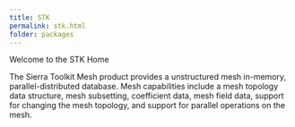 ```yaml
---
title: STK
permalink: stk.html
folder: packages
---
```


Welcome to the STK Home

The Sierra Toolkit Mesh product provides a unstructured mesh in-memory, parallel-distributed database. 
Mesh capabilities include a mesh topology data structure, mesh subsetting, coefficient data, mesh field data, support for changing the mesh topology, and support for parallel operations on the mesh.